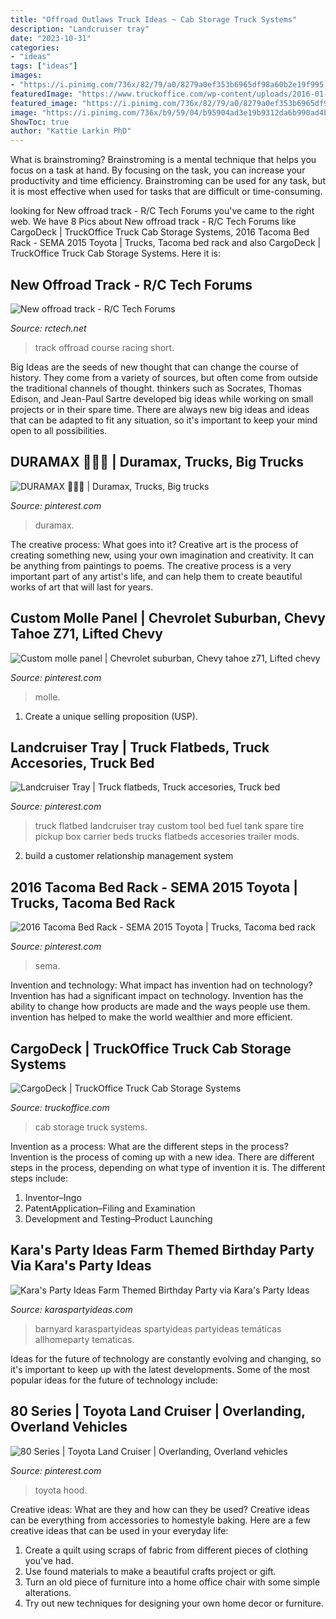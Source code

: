 ```yaml
---
title: "Offroad Outlaws Truck Ideas ~ Cab Storage Truck Systems"
description: "Landcruiser tray"
date: "2023-10-31"
categories:
- "ideas"
tags: ["ideas"]
images:
- "https://i.pinimg.com/736x/82/79/a0/8279a0ef353b6965df98a60b2e19f995.jpg"
featuredImage: "https://www.truckoffice.com/wp-content/uploads/2016-01-23-23.50.44-465x620.jpg"
featured_image: "https://i.pinimg.com/736x/82/79/a0/8279a0ef353b6965df98a60b2e19f995.jpg"
image: "https://i.pinimg.com/736x/b9/59/04/b95904ad3e19b9312da6b990ad4b5574.jpg"
ShowToc: true
author: "Kattie Larkin PhD"
---
```



What is brainstroming? Brainstroming is a mental technique that helps you focus on a task at hand. By focusing on the task, you can increase your productivity and time efficiency. Brainstroming can be used for any task, but it is most effective when used for tasks that are difficult or time-consuming.

	

		
looking for New offroad track - R/C Tech Forums you've came to the right web. We have 8 Pics about New offroad track - R/C Tech Forums like CargoDeck | TruckOffice Truck Cab Storage Systems, 2016 Tacoma Bed Rack - SEMA 2015 Toyota | Trucks, Tacoma bed rack and also CargoDeck | TruckOffice Truck Cab Storage Systems. Here it is:
		
    
## New Offroad Track - R/C Tech Forums

<img loading=lazy src="https://www.rctech.net/forum/attachments/msra-memphis-tn/624956d1280871816-new-offroad-track-39625_10150223531835103_513455102_14091314_1771666_n.jpg" onerror="this.onerror=null;this.src='https://tse3.mm.bing.net/th?id=OIP.r4K994LNakejH5eTwoDk5QHaEK&amp;pid=15.1';" alt="New offroad track - R/C Tech Forums">

_Source: rctech.net_

>track offroad course racing short. 

	

Big Ideas are the seeds of new thought that can change the course of history. They come from a variety of sources, but often come from outside the traditional channels of thought. thinkers such as Socrates, Thomas Edison, and Jean-Paul Sartre developed big ideas while working on small projects or in their spare time. There are always new big ideas and ideas that can be adapted to fit any situation, so it's important to keep your mind open to all possibilities.

    
## DURAMAX 🤤🤤🤤 | Duramax, Trucks, Big Trucks

<img loading=lazy src="https://i.pinimg.com/736x/b9/59/04/b95904ad3e19b9312da6b990ad4b5574.jpg" onerror="this.onerror=null;this.src='https://tse4.mm.bing.net/th?id=OIP.Sjsoa8YGq2k9R8MlcedxjgHaHa&amp;pid=15.1';" alt="DURAMAX 🤤🤤🤤 | Duramax, Trucks, Big trucks">

_Source: pinterest.com_

>duramax. 

	

The creative process: What goes into it?
Creative art is the process of creating something new, using your own imagination and creativity. It can be anything from paintings to poems. The creative process is a very important part of any artist's life, and can help them to create beautiful works of art that will last for years.

    
## Custom Molle Panel | Chevrolet Suburban, Chevy Tahoe Z71, Lifted Chevy

<img loading=lazy src="https://i.pinimg.com/736x/82/79/a0/8279a0ef353b6965df98a60b2e19f995.jpg" onerror="this.onerror=null;this.src='https://tse2.mm.bing.net/th?id=OIP.m4zVY4eKvWlwieD90iCS3gHaFj&amp;pid=15.1';" alt="Custom molle panel | Chevrolet suburban, Chevy tahoe z71, Lifted chevy">

_Source: pinterest.com_

>molle. 

	

1. Create a unique selling proposition (USP).

    
## Landcruiser Tray | Truck Flatbeds, Truck Accesories, Truck Bed

<img loading=lazy src="https://i.pinimg.com/736x/b3/30/2a/b3302ac60f8d9c745ee325cce43eae1f--landcruiser-trays.jpg" onerror="this.onerror=null;this.src='https://tse2.mm.bing.net/th?id=OIP.HKR5z3JXIcv_nN9CuV9g1QHaJ4&amp;pid=15.1';" alt="Landcruiser Tray | Truck flatbeds, Truck accesories, Truck bed">

_Source: pinterest.com_

>truck flatbed landcruiser tray custom tool bed fuel tank spare tire pickup box carrier beds trucks flatbeds accesories trailer mods. 

	

2. build a customer relationship management system

    
## 2016 Tacoma Bed Rack - SEMA 2015 Toyota | Trucks, Tacoma Bed Rack

<img loading=lazy src="https://i.pinimg.com/736x/5d/29/69/5d296990457c7e0d67bde2f7165f9ad2.jpg" onerror="this.onerror=null;this.src='https://tse3.mm.bing.net/th?id=OIP.nmRHsoqdrDDue3MRzqonwAHaFj&amp;pid=15.1';" alt="2016 Tacoma Bed Rack - SEMA 2015 Toyota | Trucks, Tacoma bed rack">

_Source: pinterest.com_

>sema. 

	

Invention and technology: What impact has invention had on technology?
Invention has had a significant impact on technology. Invention has the ability to change how products are made and the ways people use them. invention has helped to make the world wealthier and more efficient.

    
## CargoDeck | TruckOffice Truck Cab Storage Systems

<img loading=lazy src="https://www.truckoffice.com/wp-content/uploads/2016-01-23-23.50.44-465x620.jpg" onerror="this.onerror=null;this.src='https://tse3.mm.bing.net/th?id=OIP.7A8Oy0qC6YgQcMJLf-8-oAAAAA&amp;pid=15.1';" alt="CargoDeck | TruckOffice Truck Cab Storage Systems">

_Source: truckoffice.com_

>cab storage truck systems. 

	

Invention as a process: What are the different steps in the process?
Invention is the process of coming up with a new idea. There are different steps in the process, depending on what type of invention it is. The different steps include: 
1. Inventor–Ingo 
2. PatentApplication–Filing and Examination 
3. Development and Testing–Product Launching 

    
## Kara&#039;s Party Ideas Farm Themed Birthday Party Via Kara&#039;s Party Ideas

<img loading=lazy src="https://karaspartyideas.com/wp-content/uploads/2013/08/farm-15.jpg" onerror="this.onerror=null;this.src='https://tse2.mm.bing.net/th?id=OIP.D66o5bt1U_pe4AJu6aGf6gHaK8&amp;pid=15.1';" alt="Kara&#039;s Party Ideas Farm Themed Birthday Party via Kara&#039;s Party Ideas">

_Source: karaspartyideas.com_

>barnyard karaspartyideas spartyideas partyideas temáticas allhomeparty tematicas. 

	

Ideas for the future of technology are constantly evolving and changing, so it's important to keep up with the latest developments. Some of the most popular ideas for the future of technology include: 

    
## 80 Series | Toyota Land Cruiser | Overlanding, Overland Vehicles

<img loading=lazy src="https://i.pinimg.com/736x/f3/0a/d7/f30ad75037c75e4caf4186c05fac6f1c.jpg" onerror="this.onerror=null;this.src='https://tse1.mm.bing.net/th?id=OIP.ARg0BtCf54x3e9u1xfDY_AHaHh&amp;pid=15.1';" alt="80 Series | Toyota Land Cruiser | Overlanding, Overland vehicles">

_Source: pinterest.com_

>toyota hood. 

	

Creative ideas: What are they and how can they be used?
Creative ideas can be everything from accessories to homestyle baking. Here are a few creative ideas that can be used in your everyday life: 
1. Create a quilt using scraps of fabric from different pieces of clothing you've had.
2. Use found materials to make a beautiful crafts project or gift.
3. Turn an old piece of furniture into a home office chair with some simple alterations.
4. Try out new techniques for designing your own home decor or furniture.

